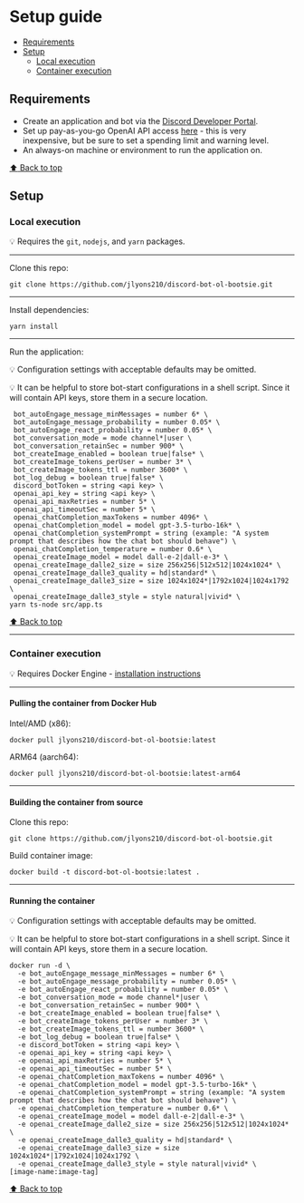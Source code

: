 # Setup guide

* [Requirements](#requirements)
* [Setup](#setup)
  * [Local execution](#local-execution)
  * [Container execution](#container-execution)

## Requirements

* Create an application and bot via the [Discord Developer Portal](https://discord.com/developers/).
* Set up pay-as-you-go OpenAI API access [here](https://platform.openai.com/account/) - this is very inexpensive, but be sure to set a spending limit and warning level.
* An always-on machine or environment to run the application on.

[:arrow_up: Back to top](#setup-guide)

## Setup

### Local execution

:bulb: Requires the `git`, `nodejs`, and `yarn` packages.

---

Clone this repo:

```shell
git clone https://github.com/jlyons210/discord-bot-ol-bootsie.git
```

---

Install dependencies:

```shell
yarn install
```

---

Run the application:

:bulb: Configuration settings with acceptable defaults may be omitted.

:bulb: It can be helpful to store bot-start configurations in a shell script. Since it will contain API keys, store them in a secure location.

```shell
 bot_autoEngage_message_minMessages = number 6* \
 bot_autoEngage_message_probability = number 0.05* \
 bot_autoEngage_react_probability = number 0.05* \
 bot_conversation_mode = mode channel*|user \
 bot_conversation_retainSec = number 900* \
 bot_createImage_enabled = boolean true|false* \
 bot_createImage_tokens_perUser = number 3* \
 bot_createImage_tokens_ttl = number 3600* \
 bot_log_debug = boolean true|false* \
 discord_botToken = string <api key> \
 openai_api_key = string <api key> \
 openai_api_maxRetries = number 5* \
 openai_api_timeoutSec = number 5* \
 openai_chatCompletion_maxTokens = number 4096* \
 openai_chatCompletion_model = model gpt-3.5-turbo-16k* \
 openai_chatCompletion_systemPrompt = string (example: "A system prompt that describes how the chat bot should behave") \
 openai_chatCompletion_temperature = number 0.6* \
 openai_createImage_model = model dall-e-2|dall-e-3* \
 openai_createImage_dalle2_size = size 256x256|512x512|1024x1024* \
 openai_createImage_dalle3_quality = hd|standard* \
 openai_createImage_dalle3_size = size 1024x1024*|1792x1024|1024x1792 \
 openai_createImage_dalle3_style = style natural|vivid* \
yarn ts-node src/app.ts
```

[:arrow_up: Back to top](#setup-guide)

---

### Container execution

:bulb: Requires Docker Engine - [installation instructions](https://docs.docker.com/engine/install/)

---

#### Pulling the container from Docker Hub

Intel/AMD (x86):

```shell
docker pull jlyons210/discord-bot-ol-bootsie:latest
```

ARM64 (aarch64):

```shell
docker pull jlyons210/discord-bot-ol-bootsie:latest-arm64
```

---

#### Building the container from source

Clone this repo:

```shell
git clone https://github.com/jlyons210/discord-bot-ol-bootsie.git
```

Build container image:

```shell
docker build -t discord-bot-ol-bootsie:latest .
```

---

#### Running the container

:bulb: Configuration settings with acceptable defaults may be omitted.

:bulb: It can be helpful to store bot-start configurations in a shell script. Since it will contain API keys, store them in a secure location.

```shell
docker run -d \
  -e bot_autoEngage_message_minMessages = number 6* \
  -e bot_autoEngage_message_probability = number 0.05* \
  -e bot_autoEngage_react_probability = number 0.05* \
  -e bot_conversation_mode = mode channel*|user \
  -e bot_conversation_retainSec = number 900* \
  -e bot_createImage_enabled = boolean true|false* \
  -e bot_createImage_tokens_perUser = number 3* \
  -e bot_createImage_tokens_ttl = number 3600* \
  -e bot_log_debug = boolean true|false* \
  -e discord_botToken = string <api key> \
  -e openai_api_key = string <api key> \
  -e openai_api_maxRetries = number 5* \
  -e openai_api_timeoutSec = number 5* \
  -e openai_chatCompletion_maxTokens = number 4096* \
  -e openai_chatCompletion_model = model gpt-3.5-turbo-16k* \
  -e openai_chatCompletion_systemPrompt = string (example: "A system prompt that describes how the chat bot should behave") \
  -e openai_chatCompletion_temperature = number 0.6* \
  -e openai_createImage_model = model dall-e-2|dall-e-3* \
  -e openai_createImage_dalle2_size = size 256x256|512x512|1024x1024* \
  -e openai_createImage_dalle3_quality = hd|standard* \
  -e openai_createImage_dalle3_size = size 1024x1024*|1792x1024|1024x1792 \
  -e openai_createImage_dalle3_style = style natural|vivid* \
[image-name:image-tag]
```

[:arrow_up: Back to top](#setup-guide)